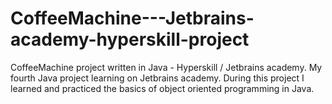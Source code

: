 # CoffeeMachine---Jetbrains-academy-hyperskill-project
CoffeeMachine project written in Java - Hyperskill / Jetbrains academy. My fourth Java project learning on Jetbrains academy. During this project I learned and practiced the basics of object oriented programming in Java.
